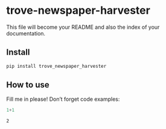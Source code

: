 trove-newspaper-harvester
================

<!-- WARNING: THIS FILE WAS AUTOGENERATED! DO NOT EDIT! -->

This file will become your README and also the index of your
documentation.

## Install

``` sh
pip install trove_newspaper_harvester
```

## How to use

Fill me in please! Don’t forget code examples:

``` python
1+1
```

    2
